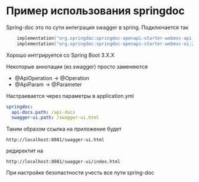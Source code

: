 # Пример использования springdoc

Spring-doc это по сути интеграция swagger в spring. Подключается так
```kotlin
    implementation("org.springdoc:springdoc-openapi-starter-webmvc-api:2.3.0")
    implementation("org.springdoc:springdoc-openapi-starter-webmvc-ui:2.3.0")
```
Хорошо интгрируется со Spring Boot 3.X.X


Некоторые аннотации (из swagger) просто заменяются
- @ApiOperation -> @Operation
- @ApiParam -> @Parameter


Настраивается через параметры в application.yml
```yaml
springdoc:
  api-docs.path: /api-docs
  swagger-ui.path: /swagger-ui.html
```
Таким образом ссылка на приложение будет
```
http://localhost:8081/swagger-ui.html
```
редиректит на
```
http://localhost:8081/swagger-ui/index.html
```
При настройке безопастности учесть все пути spring-doc

